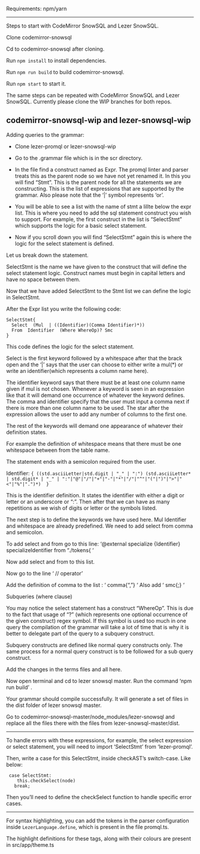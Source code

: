 Requirements: npm/yarn 

------------

Steps to start with CodeMirror SnowSQL and Lezer SnowSQL. 

Clone codemirror-snowsql

Cd to codemirror-snowsql after cloning.

Run `npm install` to install dependencies.

Run `npm run build` to build codemirror-snowsql.

Run `npm start` to start it.

The same steps can be repeated with CodeMirror SnowSQL and Lezer SnowSQL. Currently please clone the WIP branches for both repos. 

codemirror-snowsql-wip and lezer-snowsql-wip
--------------

Adding queries to the grammar: 

* Clone lezer-promql or  lezer-snowsql-wip

* Go to the .grammar file which is in the scr directory. 

* In the file find a construct named as Expr. The promql linter and parser treats this as the parent node so we have not yet renamed it. 
In this you will find “Stmt”. This is the parent node for all the statements we are constructing. This is the list of expressions that are supported by the 
grammar. Also please note that the ‘|’ symbol represents ‘or’. 

* You will be able to see a list with the name of stmt a lillte below the expr list. This is where you need to add the sql statement construct you wish to support. 
For example, the first construct in the list is “SelectStmt” which supports the logic for a basic select statement. 

* Now if you scroll down you will find “SelectStmt” again this is where the logic for the select statement is defined. 

Let us break down the statement. 





SelectStmt is the name we have given to the construct that will define the select statement logic. 
Construct names must begin in capital letters and have no space between them. 

Now that we have added SelectStmt to the Stmt list we can define the logic in SelectStmt. 

After the Expr list you write the following code:
```
SelectStmt{
  Select  (Mul  | ((Identifier)(Comma Identifier)*))  
  From  Identifier  (Where WhereOp)? Smc 
}
```
This code defines the logic for the select statement.

Select is the first keyword followed by a whitespace after that the brack open and the ‘|’ says that the user can choose to either write a mul(*) or write an 
identifier(which represents a column name here). 

The identifier keyword says that there must be at least one column name given if mul is not chosen. Whenever a keyword is seen in an expression like that it will 
demand one occurrence of whatever the keyword defines. 
The comma and identifier specify that the user must input a comma next if there is more than one column name to be used. The star after the expression allows the 
user to add any number of columns to the first one. 

The rest of the keywords will demand one appearance of whatever their definition states. 

For example the definition of whitespace means that there must be one whitespace between from the table name. 

The statement ends with a semicolon required from the user. 

Identifier: `{ ((std.asciiLetter|std.digit | "_" | ":") (std.asciiLetter* | std.digit* | "_" | ":"|"@"|"/"|"+"|"-"|"*"|"/"|"^"|"("|")"|">"|"<"|"%"|".")*)  }`

This is the identifier definition. It states the identifier with either a digit or letter or an underscore or “:”. Then after that we can have as many repetitions 
as we wish of digits or letter or the symbols listed.  

The next step is to define the keywords we have used here. Mul Identifier and whitespace are already predefined. We need to add select from comma and semicolon. 

To add select and from go to this line: ‘@external specialize {Identifier} specializeIdentifier from “./tokens{ ‘

Now add select and from to this list. 

Now go to the line ‘ // operator’

Add the definition of comma to the list : ‘ comma{“,”} ‘
Also add ‘ smc{;} ‘

Subqueries (where clause)

You may notice the select statement has a construct “WhereOp”. This is due to the fact that usage of “?” (which represents one optional occurrence of the given 
construct) regex symbol. If this symbol is used too much in one query the compilation of the grammar will take a lot of time that is why it is better to delegate 
part of the query to a subquery construct. 

Subquery constructs are defined like normal query constructs only. The same process for a normal query construct is to be followed for a sub query construct. 

Add the changes in the terms files and all here. 

Now open terminal and cd to lezer snowsql master. Run the command ‘npm run build’ .

Your grammar should compile successfully. It will generate a set of files in the dist folder of lezer snowsql master. 

Go to codemirror-snowsql-master/node_modules/lezer-snowsql and replace all the files there with the files from lezer-snowsql-master/dist. 

------------


To handle errors with these expressions, for example, the select expression or select statement,
you will need to import ‘SelectStmt’ from ‘lezer-promql’.

Then, write a case for this SelectStmt, inside checkAST’s switch-case. 
Like below:

     case SelectStmt:
        this.checkSelect(node)
       break;

Then you’ll need to define the checkSelect function to handle specific error cases.

-----------

For syntax highlighting, you can add the tokens in the parser configuration inside `LezerLanguage.define`, which is present in the file promql.ts.

The highlight definitions for these tags, along with their colours are present in src/app/theme.ts

